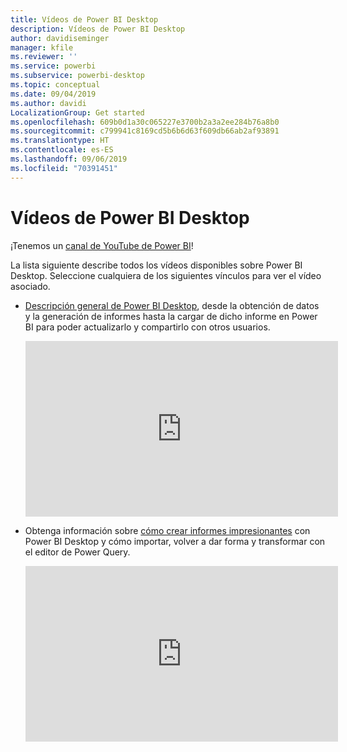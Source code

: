 ```yaml
---
title: Vídeos de Power BI Desktop
description: Vídeos de Power BI Desktop
author: davidiseminger
manager: kfile
ms.reviewer: ''
ms.service: powerbi
ms.subservice: powerbi-desktop
ms.topic: conceptual
ms.date: 09/04/2019
ms.author: davidi
LocalizationGroup: Get started
ms.openlocfilehash: 609b0d1a30c065227e3700b2a3a2ee284b76a8b0
ms.sourcegitcommit: c799941c8169cd5b6b6d63f609db66ab2af93891
ms.translationtype: HT
ms.contentlocale: es-ES
ms.lasthandoff: 09/06/2019
ms.locfileid: "70391451"
---
```

# <a name="power-bi-desktop-videos"></a>Vídeos de Power BI Desktop
¡Tenemos un [canal de YouTube de Power BI](http://www.youtube.com/playlist?list=PL1N57mwBHtN2q1WbU5O29rrn_A0lkVv9p)!

La lista siguiente describe todos los vídeos disponibles sobre Power BI Desktop. Seleccione cualquiera de los siguientes vínculos para ver el vídeo asociado.

- [Descripción general de Power BI Desktop](https://www.youtube.com/watch?v=Qgam9M8I0xA), desde la obtención de datos y la generación de informes hasta la cargar de dicho informe en Power BI para poder actualizarlo y compartirlo con otros usuarios.  
  
  <iframe width="500" height="281" src="https://www.youtube.com/embed/Qgam9M8I0xA" frameborder="0" allowfullscreen></iframe> 
  
- Obtenga información sobre [cómo crear informes impresionantes](https://www.youtube.com/watch?v=ByIUx-HmQbw) con Power BI Desktop y cómo importar, volver a dar forma y transformar con el editor de Power Query.
  
  <iframe width="500" height="281" src="https://www.youtube.com/embed/IMAsitQ2cAc" frameborder="0" allowfullscreen></iframe>  
  
